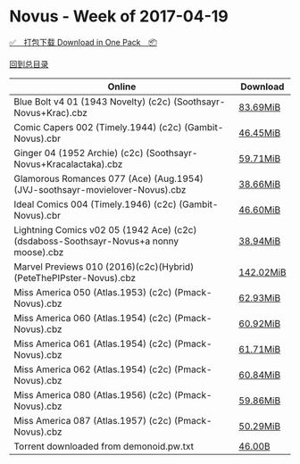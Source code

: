# Novus - Week of 2017-04-19

[✅&emsp;打包下载 Download in One Pack&emsp;📦](https://pan.baidu.com/s/1slwT0zb)

[回到总目录](https://github.com/alicewish/markdown/blob/master/Catalogs.md)



Online | Download
--- | ---
Blue Bolt v4 01 (1943 Novelty) (c2c) (Soothsayr-Novus+Krac).cbz | [83.69MiB](https://pan.baidu.com/s/1slwT0zb#list/path=%2FNovus%20-%20Week%20of%202017%20Q2%2FNovus%20-%20Week%20of%202017-04-19%2F%E3%82%A8%E3%82%AA%E3%82%A6%E3%82%A8%E3%82%B9%E3%82%B3%E3%82%BB%E3%82%AF%E3%82%B1%E3%82%BB%E3%82%B1%E3%82%B9%E3%82%BB%E3%82%B5%E3%82%BD%E3%82%AB%E3%82%A8%E3%82%A4%E3%82%B7%E3%82%AA%E3%82%A4%E3%82%B1%E3%82%BD%E3%82%A6%E3%82%B1%E3%82%B7%E3%82%A4%E3%82%B5%E3%82%AA%E3%82%A4%E3%82%BB%E3%82%AA&parentPath=%2FNovus%20-%20Week%20of%202017%20Q2)
Comic Capers 002 (Timely.1944) (c2c) (Gambit-Novus).cbr | [46.45MiB](https://pan.baidu.com/s/1slwT0zb#list/path=%2FNovus%20-%20Week%20of%202017%20Q2%2FNovus%20-%20Week%20of%202017-04-19%2F%E3%82%AD%E3%82%A8%E3%82%AD%E3%82%B7%E3%82%B5%E3%82%B3%E3%82%AF%E3%82%B7%E3%82%BB%E3%82%BD%E3%82%A6%E3%82%B3%E3%82%B9%E3%82%BF%E3%82%B3%E3%82%BF%E3%82%BD%E3%82%B9%E3%82%A4%E3%82%B1%E3%82%BB%E3%82%A2%E3%82%B1%E3%82%AA%E3%82%AD%E3%82%AB%E3%82%A2%E3%82%A8%E3%82%A8%E3%82%B5%E3%82%AA%E3%82%B5&parentPath=%2FNovus%20-%20Week%20of%202017%20Q2)
Ginger 04 (1952 Archie) (c2c) (Soothsayr-Novus+Kracalactaka).cbz | [59.71MiB](https://pan.baidu.com/s/1slwT0zb#list/path=%2FNovus%20-%20Week%20of%202017%20Q2%2FNovus%20-%20Week%20of%202017-04-19%2F%E3%82%B3%E3%82%B5%E3%82%A6%E3%82%A8%E3%82%B5%E3%82%A4%E3%82%A2%E3%82%A2%E3%82%B9%E3%82%B5%E3%82%BF%E3%82%B7%E3%82%A8%E3%82%B3%E3%82%AB%E3%82%B9%E3%82%B9%E3%82%BF%E3%82%B7%E3%82%BF%E3%82%A2%E3%82%B3%E3%82%B1%E3%82%AF%E3%82%B3%E3%82%AF%E3%82%B5%E3%82%A6%E3%82%B7%E3%82%A4%E3%82%AF%E3%82%A2&parentPath=%2FNovus%20-%20Week%20of%202017%20Q2)
Glamorous Romances 077 (Ace) (Aug.1954) (JVJ-soothsayr-movielover-Novus).cbz | [38.66MiB](https://pan.baidu.com/s/1slwT0zb#list/path=%2FNovus%20-%20Week%20of%202017%20Q2%2FNovus%20-%20Week%20of%202017-04-19%2F%E3%82%B1%E3%82%A8%E3%82%AA%E3%82%BB%E3%82%A6%E3%82%B1%E3%82%B7%E3%82%B7%E3%82%AA%E3%82%A4%E3%82%B7%E3%82%BD%E3%82%B9%E3%82%BF%E3%82%AD%E3%82%BD%E3%82%A4%E3%82%AB%E3%82%AD%E3%82%A6%E3%82%B3%E3%82%BD%E3%82%A6%E3%82%B1%E3%82%B3%E3%82%BD%E3%82%A2%E3%82%A4%E3%82%A4%E3%82%B7%E3%82%B1%E3%82%A4&parentPath=%2FNovus%20-%20Week%20of%202017%20Q2)
Ideal Comics 004 (Timely.1946) (c2c) (Gambit-Novus).cbr | [46.60MiB](https://pan.baidu.com/s/1slwT0zb#list/path=%2FNovus%20-%20Week%20of%202017%20Q2%2FNovus%20-%20Week%20of%202017-04-19%2F%E3%82%AA%E3%82%A4%E3%82%AD%E3%82%B5%E3%82%A4%E3%82%A2%E3%82%B1%E3%82%BF%E3%82%BB%E3%82%A8%E3%82%A2%E3%82%A4%E3%82%A6%E3%82%A4%E3%82%B1%E3%82%A6%E3%82%A4%E3%82%AF%E3%82%AF%E3%82%A4%E3%82%B7%E3%82%BD%E3%82%AB%E3%82%A2%E3%82%B3%E3%82%B3%E3%82%B3%E3%82%A4%E3%82%BB%E3%82%B9%E3%82%AD%E3%82%A2&parentPath=%2FNovus%20-%20Week%20of%202017%20Q2)
Lightning Comics v02 05 (1942 Ace) (c2c) (dsdaboss-Soothsayr-Novus+a nonny moose).cbz | [38.94MiB](https://pan.baidu.com/s/1slwT0zb#list/path=%2FNovus%20-%20Week%20of%202017%20Q2%2FNovus%20-%20Week%20of%202017-04-19%2F%E3%82%B1%E3%82%BB%E3%82%A6%E3%82%AD%E3%82%B9%E3%82%BB%E3%82%AF%E3%82%BD%E3%82%BB%E3%82%A8%E3%82%A8%E3%82%B5%E3%82%AF%E3%82%AA%E3%82%AA%E3%82%B5%E3%82%A2%E3%82%A8%E3%82%B5%E3%82%BB%E3%82%B5%E3%82%BD%E3%82%BB%E3%82%A6%E3%82%B3%E3%82%A4%E3%82%BF%E3%82%BF%E3%82%A6%E3%82%A6%E3%82%AB%E3%82%B5&parentPath=%2FNovus%20-%20Week%20of%202017%20Q2)
Marvel Previews 010 (2016)(c2c)(Hybrid)(PeteThePIPster-Novus).cbz | [142.02MiB](https://pan.baidu.com/s/1slwT0zb#list/path=%2FNovus%20-%20Week%20of%202017%20Q2%2FNovus%20-%20Week%20of%202017-04-19%2F%E3%82%AB%E3%82%B7%E3%82%BD%E3%82%A2%E3%82%AB%E3%82%A6%E3%82%B3%E3%82%AD%E3%82%A6%E3%82%AD%E3%82%B1%E3%82%BB%E3%82%B3%E3%82%B5%E3%82%AA%E3%82%A2%E3%82%A2%E3%82%B3%E3%82%A6%E3%82%A8%E3%82%B1%E3%82%AD%E3%82%A8%E3%82%AD%E3%82%BB%E3%82%BD%E3%82%B9%E3%82%AD%E3%82%B9%E3%82%A6%E3%82%A8%E3%82%AD&parentPath=%2FNovus%20-%20Week%20of%202017%20Q2)
Miss America 050 (Atlas.1953) (c2c) (Pmack-Novus).cbz | [62.93MiB](https://pan.baidu.com/s/1slwT0zb#list/path=%2FNovus%20-%20Week%20of%202017%20Q2%2FNovus%20-%20Week%20of%202017-04-19%2F%E3%82%A8%E3%82%A2%E3%82%A4%E3%82%B3%E3%82%A2%E3%82%AA%E3%82%B1%E3%82%B1%E3%82%AF%E3%82%A6%E3%82%AF%E3%82%A8%E3%82%A6%E3%82%B9%E3%82%B5%E3%82%AA%E3%82%B7%E3%82%B1%E3%82%B7%E3%82%AD%E3%82%A2%E3%82%AA%E3%82%AF%E3%82%B5%E3%82%A2%E3%82%AA%E3%82%BB%E3%82%AA%E3%82%A6%E3%82%A4%E3%82%BD%E3%82%B7&parentPath=%2FNovus%20-%20Week%20of%202017%20Q2)
Miss America 060 (Atlas.1954) (c2c) (Pmack-Novus).cbz | [60.92MiB](https://pan.baidu.com/s/1slwT0zb#list/path=%2FNovus%20-%20Week%20of%202017%20Q2%2FNovus%20-%20Week%20of%202017-04-19%2F%E3%82%BB%E3%82%B7%E3%82%B5%E3%82%BF%E3%82%B5%E3%82%B7%E3%82%BB%E3%82%B9%E3%82%B5%E3%82%B5%E3%82%BD%E3%82%A6%E3%82%B1%E3%82%A4%E3%82%A4%E3%82%AF%E3%82%AD%E3%82%A8%E3%82%B1%E3%82%BD%E3%82%A4%E3%82%B1%E3%82%B3%E3%82%AD%E3%82%BF%E3%82%A2%E3%82%BD%E3%82%B3%E3%82%A6%E3%82%AD%E3%82%A4%E3%82%B1&parentPath=%2FNovus%20-%20Week%20of%202017%20Q2)
Miss America 061 (Atlas.1954) (c2c) (Pmack-Novus).cbz | [61.71MiB](https://pan.baidu.com/s/1slwT0zb#list/path=%2FNovus%20-%20Week%20of%202017%20Q2%2FNovus%20-%20Week%20of%202017-04-19%2F%E3%82%AD%E3%82%B9%E3%82%BB%E3%82%B9%E3%82%AD%E3%82%A6%E3%82%B3%E3%82%AF%E3%82%AD%E3%82%B9%E3%82%AB%E3%82%A8%E3%82%AA%E3%82%BF%E3%82%A4%E3%82%AD%E3%82%B9%E3%82%BB%E3%82%BB%E3%82%AA%E3%82%A6%E3%82%B9%E3%82%A2%E3%82%AA%E3%82%A2%E3%82%AF%E3%82%B3%E3%82%A8%E3%82%A4%E3%82%B1%E3%82%AD%E3%82%BD&parentPath=%2FNovus%20-%20Week%20of%202017%20Q2)
Miss America 062 (Atlas.1954) (c2c) (Pmack-Novus).cbz | [60.84MiB](https://pan.baidu.com/s/1slwT0zb#list/path=%2FNovus%20-%20Week%20of%202017%20Q2%2FNovus%20-%20Week%20of%202017-04-19%2F%E3%82%AB%E3%82%A8%E3%82%BF%E3%82%AF%E3%82%A8%E3%82%B5%E3%82%B3%E3%82%BD%E3%82%AA%E3%82%AB%E3%82%AA%E3%82%BB%E3%82%AD%E3%82%BF%E3%82%BB%E3%82%BD%E3%82%AF%E3%82%BF%E3%82%AB%E3%82%B1%E3%82%B1%E3%82%B3%E3%82%B7%E3%82%B9%E3%82%BB%E3%82%BF%E3%82%BB%E3%82%B5%E3%82%BD%E3%82%BF%E3%82%B9%E3%82%A2&parentPath=%2FNovus%20-%20Week%20of%202017%20Q2)
Miss America 080 (Atlas.1956) (c2c) (Pmack-Novus).cbz | [59.86MiB](https://pan.baidu.com/s/1slwT0zb#list/path=%2FNovus%20-%20Week%20of%202017%20Q2%2FNovus%20-%20Week%20of%202017-04-19%2F%E3%82%B1%E3%82%B9%E3%82%AA%E3%82%AF%E3%82%A6%E3%82%B7%E3%82%BD%E3%82%B5%E3%82%B7%E3%82%B9%E3%82%B7%E3%82%AA%E3%82%AD%E3%82%A6%E3%82%BB%E3%82%B9%E3%82%BB%E3%82%B3%E3%82%A4%E3%82%BB%E3%82%AB%E3%82%A2%E3%82%BD%E3%82%B5%E3%82%A6%E3%82%A6%E3%82%B5%E3%82%BB%E3%82%A2%E3%82%A4%E3%82%A6%E3%82%A6&parentPath=%2FNovus%20-%20Week%20of%202017%20Q2)
Miss America 087 (Atlas.1957) (c2c) (Pmack-Novus).cbz | [50.29MiB](https://pan.baidu.com/s/1slwT0zb#list/path=%2FNovus%20-%20Week%20of%202017%20Q2%2FNovus%20-%20Week%20of%202017-04-19%2F%E3%82%B7%E3%82%AB%E3%82%A8%E3%82%A2%E3%82%B9%E3%82%AD%E3%82%AA%E3%82%A4%E3%82%BD%E3%82%BB%E3%82%A6%E3%82%B3%E3%82%BF%E3%82%A4%E3%82%A2%E3%82%B1%E3%82%AA%E3%82%BB%E3%82%BF%E3%82%AF%E3%82%BD%E3%82%B1%E3%82%B7%E3%82%BF%E3%82%BD%E3%82%B5%E3%82%AB%E3%82%B3%E3%82%A8%E3%82%AA%E3%82%BB%E3%82%B5&parentPath=%2FNovus%20-%20Week%20of%202017%20Q2)
Torrent downloaded from demonoid.pw.txt | [46.00B](https://pan.baidu.com/s/1slwT0zb#list/path=%2FNovus%20-%20Week%20of%202017%20Q2%2FNovus%20-%20Week%20of%202017-04-19%2F%E3%82%BD%E3%82%BF%E3%82%A8%E3%82%B3%E3%82%A4%E3%82%A6%E3%82%AD%E3%82%A8%E3%82%A4%E3%82%BD%E3%82%A6%E3%82%AF%E3%82%A2%E3%82%A2%E3%82%B7%E3%82%AF%E3%82%AB%E3%82%AF%E3%82%BF%E3%82%B1%E3%82%B7%E3%82%B9%E3%82%AD%E3%82%B7%E3%82%AA%E3%82%A4%E3%82%AD%E3%82%B7%E3%82%B3%E3%82%BD%E3%82%AD%E3%82%AD&parentPath=%2FNovus%20-%20Week%20of%202017%20Q2)
